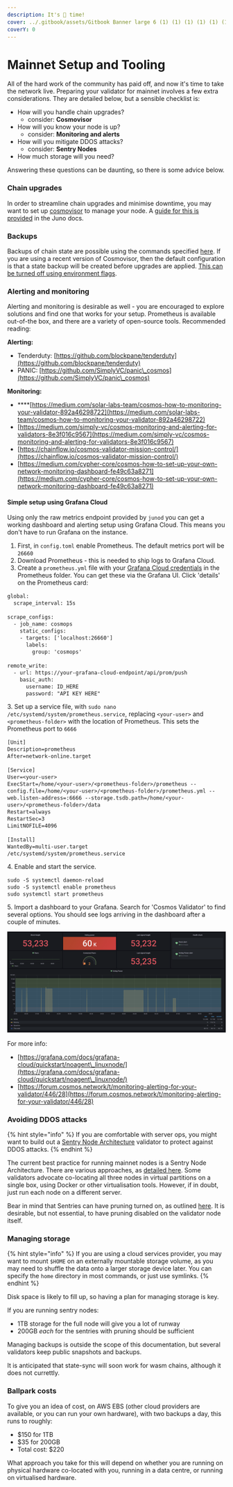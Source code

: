 ```yaml
---
description: It's 🚀 time!
cover: ../.gitbook/assets/Gitbook Banner large 6 (1) (1) (1) (1) (1) (1) (25).png
coverY: 0
---
```


# Mainnet Setup and Tooling

All of the hard work of the community has paid off, and now it's time to take the network live. Preparing your validator for mainnet involves a few extra considerations. They are detailed below, but a sensible checklist is:

* How will you handle chain upgrades?
  * consider: **Cosmovisor**
* How will you know your node is up?
  * consider: **Monitoring and alerts**
* How will you mitigate DDOS attacks?
  * consider: **Sentry Nodes**
* How much storage will you need?

Answering these questions can be daunting, so there is some advice below.

### Chain upgrades

In order to streamline chain upgrades and minimise downtime, you may want to set up [cosmovisor](https://docs.cosmos.network/master/run-node/cosmovisor.html) to manage your node. A [guide for this is provided](setting-up-cosmovisor.md) in the Juno docs.

### Backups

Backups of chain state are possible using the commands specified [here](https://hub.cosmos.network/main/hub-tutorials/join-mainnet.html#exporting-state). If you are using a recent version of Cosmovisor, then the default configuration is that a state backup will be created before upgrades are applied. [This can be turned off using environment flags](https://docs.cosmos.network/master/run-node/cosmovisor.html#command-line-arguments-and-environment-variables).

### Alerting and monitoring

Alerting and monitoring is desirable as well - you are encouraged to explore solutions and find one that works for your setup. Prometheus is available out-of-the box, and there are a variety of open-source tools. Recommended reading:

**Alerting:**

* Tenderduty: [https://github.com/blockpane/tenderduty](https://github.com/blockpane/tenderduty)
* PANIC: [https://github.com/SimplyVC/panic\_cosmos](https://github.com/SimplyVC/panic\_cosmos)

**Monitoring:**

* \*\*\*\*[https://medium.com/solar-labs-team/cosmos-how-to-monitoring-your-validator-892a46298722](https://medium.com/solar-labs-team/cosmos-how-to-monitoring-your-validator-892a46298722)
* [https://medium.com/simply-vc/cosmos-monitoring-and-alerting-for-validators-8e3f016c9567](https://medium.com/simply-vc/cosmos-monitoring-and-alerting-for-validators-8e3f016c9567)
* [https://chainflow.io/cosmos-validator-mission-control/](https://chainflow.io/cosmos-validator-mission-control/)
* [https://medium.com/cypher-core/cosmos-how-to-set-up-your-own-network-monitoring-dashboard-fe49c63a8271](https://medium.com/cypher-core/cosmos-how-to-set-up-your-own-network-monitoring-dashboard-fe49c63a8271)

#### Simple setup using Grafana Cloud

Using only the raw metrics endpoint provided by `junod` you can get a working dashboard and alerting setup using Grafana Cloud. This means you don't have to run Grafana on the instance.

1. First, in `config.toml` enable Prometheus. The default metrics port will be `26660`
2. Download Prometheus - this is needed to ship logs to Grafana Cloud.
3. Create a `prometheus.yml` file with your [Grafana Cloud credentials](https://grafana.com/docs/grafana-cloud/reference/create-api-key/) in the Prometheus folder. You can get these via the Grafana UI. Click 'details' on the Prometheus card:

```
global:
  scrape_interval: 15s

scrape_configs:
  - job_name: cosmops
    static_configs:
    - targets: ['localhost:26660']
      labels:
        group: 'cosmops'

remote_write:
  - url: https://your-grafana-cloud-endpoint/api/prom/push
    basic_auth:
      username: ID_HERE
      password: "API KEY HERE"
```

3\. Set up a service file, with `sudo nano /etc/systemd/system/prometheus.service`, replacing `<your-user>` and `<prometheus-folder>` with the location of Prometheus. This sets the Prometheus port to `6666`

```
[Unit]
Description=prometheus
After=network-online.target

[Service]
User=<your-user>
ExecStart=/home/<your-user>/<prometheus-folder>/prometheus --config.file=/home/<your-user>/<prometheus-folder>/prometheus.yml --web.listen-address=:6666 --storage.tsdb.path=/home/<your-user>/<prometheus-folder>/data
Restart=always
RestartSec=3
LimitNOFILE=4096

[Install]
WantedBy=multi-user.target
/etc/systemd/system/prometheus.service
```

4\. Enable and start the service.

```
sudo -S systemctl daemon-reload
sudo -S systemctl enable prometheus
sudo systemctl start prometheus
```

5\. Import a dashboard to your Grafana. Search for 'Cosmos Validator' to find several options. You should see logs arriving in the dashboard after a couple of minutes.

![A simple node dashboard example](../.gitbook/assets/screenshot-2021-10-05-at-09.29.48.png)

For more info:

* [https://grafana.com/docs/grafana-cloud/quickstart/noagent\_linuxnode/](https://grafana.com/docs/grafana-cloud/quickstart/noagent\_linuxnode/)
* [https://forum.cosmos.network/t/monitoring-alerting-for-your-validator/446/28](https://forum.cosmos.network/t/monitoring-alerting-for-your-validator/446/28)

### Avoiding DDOS attacks

{% hint style="info" %}
If you are comfortable with server ops, you might want to build out a [Sentry Node Architecture](https://docs.tendermint.com/master/nodes/validators.html) validator to protect against DDOS attacks.
{% endhint %}

The current best practice for running mainnet nodes is a Sentry Node Architecture. There are various approaches, as [detailed here](https://medium.com/@kidinamoto/tech-choices-for-cosmos-validators-27c7242061ea). Some validators advocate co-locating all three nodes in virtual partitions on a single box, using Docker or other virtualisation tools. However, if in doubt, just run each node on a different server.

Bear in mind that Sentries can have pruning turned on, as outlined [here](https://hub.cosmos.network/main/gaia-tutorials/join-mainnet.html#pruning-of-state). It is desirable, but not essential, to have pruning disabled on the validator node itself.

### Managing storage

{% hint style="info" %}
If you are using a cloud services provider, you may want to mount `$HOME` on an externally mountable storage volume, as you may need to shuffle the data onto a larger storage device later. You can specify the `home` directory in most commands, or just use symlinks.
{% endhint %}

Disk space is likely to fill up, so having a plan for managing storage is key.

If you are running sentry nodes:

* 1TB storage for the full node will give you a lot of runway
* 200GB _each_ for the sentries with pruning should be sufficient

Managing backups is outside the scope of this documentation, but several validators keep public snapshots and backups.

It is anticipated that state-sync will soon work for wasm chains, although it does not currettly.

### Ballpark costs

To give you an idea of cost, on AWS EBS (other cloud providers are available, or you can run your own hardware), with two backups a day, this runs to roughly:

* $150 for 1TB
* $35 for 200GB
* Total cost: $220

What approach you take for this will depend on whether you are running on physical hardware co-located with you, running in a data centre, or running on virtualised hardware.
